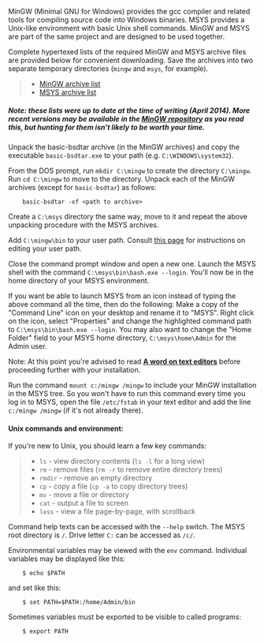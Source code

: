 MinGW (Minimal GNU for Windows) provides the gcc compiler and related tools for
compiling source code into Windows binaries.  MSYS provides a Unix-like
environment with basic Unix shell commands.  MinGW and MSYS are part of the
same project and are designed to be used together.

Complete hypertexed lists of the required MinGW and MSYS archive files are
provided below for convenient downloading.  Save the archives into two separate
temporary directories (`mingw` and `msys`, for example).

> * [MinGW archive list][02]
> * [MSYS archive list][03]

##### Note: these lists were up to date at the time of writing (April 2014).  More recent versions may be available in the [MinGW repository][01] as you read this, but hunting for them isn't likely to be worth your time.


Unpack the basic-bsdtar archive (in the MinGW archives) and copy the executable
`basic-bsdtar.exe` to your path (e.g. `C:\WINDOWS\system32`).

From the DOS prompt, run `mkdir C:\mingw` to create the directory `C:\mingw`.
Run `cd C:\mingw` to move to the directory.  Unpack each of the MinGW archives
(except for `basic-bsdtar`) as follows:

		basic-bsdtar -xf <path to archive>

Create a `C:\msys` directory the same way, move to it and repeat the above
unpacking procedure with the MSYS archives.

Add `C:\mingw\bin` to your user path.  Consult [this page][05] for instructions
on editing your user path.

Close the command prompt window and open a new one. Launch the MSYS shell with
the command `C:\msys\bin\bash.exe --login`.  You'll now be in the home
directory of your MSYS environment.

If you want be able to launch MSYS from an icon instead of typing the above
command all the time, then do the following: Make a copy of the "Command Line"
icon on your desktop and rename it to "MSYS".  Right click on the icon, select
"Properties" and change the highlighted command path to `C:\msys\bin\bash.exe
--login`.  You may also want to change the "Home Folder" field to your MSYS home
directory, `C:\msys\home\Admin` for the Admin user.

Note: At this point you're advised to read [**A word on text editors**][00]
before proceeding further with your installation.

Run the command `mount c:/mingw /mingw` to include your MinGW installation in
the MSYS tree.  So you won't have to run this command every time you log in to
MSYS, open the file `/etc/fstab` in your text editor and add the line `c:/mingw
/mingw` (if it's not already there).

#### Unix commands and environment:

If you're new to Unix, you should learn a few key commands:

> * `ls` - view directory contents (`ls -l` for a long view)
> * `rm` - remove files (`rm -r` to remove entire directory trees)
> * `rmdir` - remove an empty directory
> * `cp` - copy a file (`cp -a` to copy directory trees)
> * `mv` - move a file or directory
> * `cat` - output a file to screen
> * `less` - view a file page-by-page, with scrollback

Command help texts can be accessed with the `--help` switch.  The MSYS root
directory is `/`.  Drive letter `C:` can be accessed as `/c/`.

Environmental variables may be viewed with the `env` command.  Individual
variables may be displayed like this:

		$ echo $PATH

and set like this:

		$ set PATH=$PATH:/home/Admin/bin

Sometimes variables must be exported to be visible to called programs:

		$ export PATH

[00]: A-word-on-text-editors
[01]: http://sourceforge.net/projects/mingw/files/
[02]: Required-MinGW-Archives
[03]: Required-MSYS-Archives
[05]: Editing-the-user-path-in-Windows
